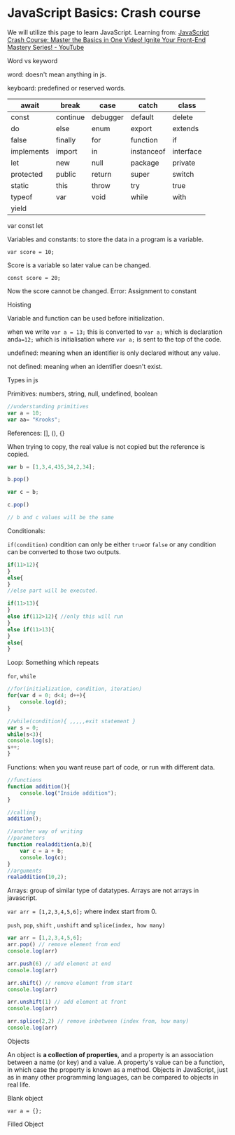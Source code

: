 # JavaScript Basics: Crash course

We will utilize this page to learn JavaScript. Learning from: [JavaScript Crash Course: Master the Basics in One Video! Ignite Your Front-End Mastery Series! - YouTube](https://www.youtube.com/watch?v=htznIeWKgg8&list=PLbtI3_MArDOkNtOan8BQkG6P8wf6pNVz-&index=3&pp=iAQB&ab_channel=SheryiansCodingSchool)

Word vs keyword

word: doesn't mean anything in js.

keyboard: predefined or reserved words.

| await | break | case | catch | class |
| --- | --- | --- | --- | --- |
| const | continue | debugger | default | delete |
| do | else | enum | export | extends |
| false | finally | for | function | if |
| implements | import | in | instanceof | interface |
| let | new | null | package | private |
| protected | public | return | super | switch |
| static | this | throw | try | true |
| typeof | var | void | while | with |
| yield |  |  |  |  |

var const let

Variables and constants: to store the data in a program is a variable.

`var score = 10;`  

Score is a variable so later value can be changed.

`const score = 20;`

Now the score cannot be changed. Error: Assignment to constant

Hoisting

Variable and function can be used before initialization.  

when we write `var a = 13;` this is converted to `var a;` which is declaration and`a=12;` which is initialisation where `var a;` is sent to the top of the code.

undefined: meaning when an identifier is only declared without any value.

not defined: meaning when an identifier doesn't exist. 

Types in js

Primitives: numbers, string, null, undefined, boolean 

```jsx
//understanding primitives 
var a = 10;
var aa= "Krooks";
```

References: [], (), {}

When trying to copy, the real value is not copied but the reference is copied. 

```jsx
var b = [1,3,4,435,34,2,34];

b.pop()

var c = b;

c.pop()

// b and c values will be the same 
```

 

Conditionals: 

`if(condition)` condition can only be either `true`or `false` or any condition can be converted to those two outputs.

```jsx
if(11>12){
}
else{
}
//else part will be executed.
```

```jsx
if(11>13){
}
else if(112>12){ //only this will run
}
else if(11>13){
}
else{
}
```

Loop: Something which repeats 

`for`, `while`

```jsx
//for(initialization, condition, iteration)
for(var d = 0; d<4; d++){
    console.log(d);
}

//while(condition){ ,,,,,exit statement }
var s = 0;
while(s<3){
console.log(s);
s++;
}
```

Functions: when you want reuse part of code, or run with different data.

```jsx
//functions
function addition(){
    console.log("Inside addition");
}

//calling 
addition();

//another way of writing 
//parameters 
function realaddition(a,b){
    var c = a + b;
    console.log(c);
}
//arguments 
realaddition(10,2);
```

Arrays: group of similar type of datatypes. Arrays are not arrays in javascript.

`var arr = [1,2,3,4,5,6];`  where index start from 0.

`push`, `pop`, `shift` , `unshift` and `splice(index, how many)`

```jsx
var arr = [1,2,3,4,5,6];
arr.pop() // remove element from end
console.log(arr)

arr.push(6) // add element at end
console.log(arr)

arr.shift() // remove element from start 
console.log(arr)

arr.unshift(1) // add element at front 
console.log(arr)

arr.splice(2,2) // remove inbetween (index from, how many)
console.log(arr)
```

Objects

An object is **a collection of properties**, and a property is an association between a name (or key) and a value. A property's value can be a function, in which case the property is known as a method. Objects in JavaScript, just as in many other programming languages, can be compared to objects in real life.

Blank object

`var a = {};`

Filled Object
